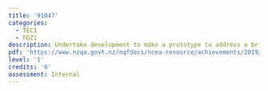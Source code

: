 ```yaml
---
title: '91047'
categories:
  - TEC1
  - FDZ1
description: Undertake development to make a prototype to address a brief
pdf: 'https://www.nzqa.govt.nz/nqfdocs/ncea-resource/achievements/2019/as91047.pdf'
level: '1'
credits: '6'
assessment: Internal
---
```


